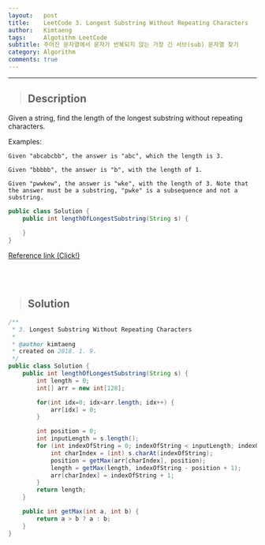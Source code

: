 ```yaml
---
layout:   post
title:    LeetCode 3. Longest Substring Without Repeating Characters
author:   Kimtaeng
tags: 	  Algotithm LeetCode
subtitle: 주어진 문자열에서 문자가 반복되지 않는 가장 긴 서브(sub) 문자열 찾기
category: Algorithm
comments: true
---
```


<hr/>

> ## Description

Given a string, find the length of the longest substring without repeating characters.

Examples:
```
Given "abcabcbb", the answer is "abc", which the length is 3.

Given "bbbbb", the answer is "b", with the length of 1.

Given "pwwkew", the answer is "wke", with the length of 3. Note that the answer must be a substring, "pwke" is a subsequence and not a substring.
```

```java
public class Solution {
    public int lengthOfLongestSubstring(String s) {
        
    }
}
```

<a href="https://leetcode.com/problems/longest-substring-without-repeating-characters/description/" target="_blank">Reference link (Click!)</a>

<br/><br/>

> ## Solution

```java
/**
 * 3. Longest Substring Without Repeating Characters
 *
 * @author kimtaeng
 * created on 2018. 1. 9.
 */
public class Solution {
    public int lengthOfLongestSubstring(String s) {
        int length = 0;
        int[] arr = new int[128];

        for(int idx=0; idx<arr.length; idx++) {
            arr[idx] = 0;
        }

        int position = 0;
        int inputLength = s.length();
        for (int indexOfString = 0; indexOfString < inputLength; indexOfString++) {
            int charIndex = (int) s.charAt(indexOfString);
            position = getMax(arr[charIndex], position);
            length = getMax(length, indexOfString - position + 1);
            arr[charIndex] = indexOfString + 1;
        }
        return length;
    }

    public int getMax(int a, int b) {
        return a > b ? a : b;
    }
}
```